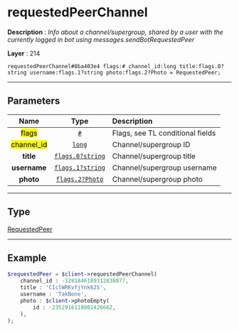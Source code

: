 # requestedPeerChannel

**Description** : *Info about a channel/supergroup, shared by a user with the currently logged in bot using messages\.sendBotRequestedPeer*

**Layer** : 214

```tl
requestedPeerChannel#8ba403e4 flags:# channel_id:long title:flags.0?string username:flags.1?string photo:flags.2?Photo = RequestedPeer;
```

---

## Parameters

| Name | Type | Description |
| :---: | :---: | :--- |
| <mark>flags</mark> | [`#`](type/#) | Flags, see TL conditional fields |
| <mark>channel_id</mark> | [`long`](type/long) | Channel/supergroup ID |
| **title** | [`flags.0?string`](type/string) | Channel/supergroup title |
| **username** | [`flags.1?string`](type/string) | Channel/supergroup username |
| **photo** | [`flags.2?Photo`](type/Photo) | Channel/supergroup photo |

---

## Type

[RequestedPeer](type/RequestedPeer)

---

## Example

```php
$requestedPeer = $client->requestedPeerChannel(
	channel_id : -1281846189312838077,
	title : 'CIclWRKvfjYnk62S',
	username : 'TakNone',
	photo : $client->photoEmpty(
		id : -2352916110802426662,
	),
);
```